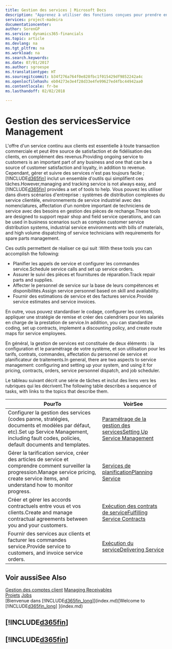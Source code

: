 ```yaml
---
title: Gestion des services | Microsoft Docs
description: "Apprenez à utiliser des fonctions conçues pour prendre en charge les opérations de l'atelier de réparation et du service clientèle."
services: project-madeira
documentationcenter: 
author: SorenGP
ms.service: dynamics365-financials
ms.topic: article
ms.devlang: na
ms.tgt_pltfrm: na
ms.workload: na
ms.search.keywords: 
ms.date: 07/01/2017
ms.author: sgroespe
ms.translationtype: HT
ms.sourcegitcommit: b34f276a764f0e828fbc1f015429df9852242a4c
ms.openlocfilehash: eb04273e3e4f28d33e4fe99627ed4fbc44942aa0
ms.contentlocale: fr-be
ms.lasthandoff: 02/02/2018

---
```

# <a name="service-management"></a><span data-ttu-id="66182-103">Gestion des services</span><span class="sxs-lookup"><span data-stu-id="66182-103">Service Management</span></span>
<span data-ttu-id="66182-104">L'offre d'un service continu aux clients est essentielle à toute transaction commerciale et peut être source de satisfaction et de fidélisation des clients, en complément des revenus.</span><span class="sxs-lookup"><span data-stu-id="66182-104">Providing ongoing service to customers is an important part of any business and one that can be a source of customer satisfaction and loyalty, in addition to revenue.</span></span> <span data-ttu-id="66182-105">Cependant, gérer et suivre des services n'est pas toujours facile ; [!INCLUDE[d365fin](includes/d365fin_md.md)] inclut un ensemble d'outils qui simplifient ces tâches.</span><span class="sxs-lookup"><span data-stu-id="66182-105">However,managing and tracking service is not always easy, and [!INCLUDE[d365fin](includes/d365fin_md.md)] provides a set of tools to help.</span></span> <span data-ttu-id="66182-106">Vous pouvez les utiliser dans divers scénarios d'entreprise : systèmes de distribution complexes du service clientèle, environnements de service industriel avec des nomenclatures, affectation d'un nombre important de techniciens de service avec des besoins en gestion des pièces de rechange.</span><span class="sxs-lookup"><span data-stu-id="66182-106">These tools are designed to support repair shop and field service operations, and can be used in business scenarios such as complex customer service distribution systems, industrial service environments with bills of materials, and high volume dispatching of service technicians with requirements for spare parts management.</span></span>  

 <span data-ttu-id="66182-107">Ces outils permettent de réaliser ce qui suit :</span><span class="sxs-lookup"><span data-stu-id="66182-107">With these tools you can accomplish the following:</span></span>  

* <span data-ttu-id="66182-108">Planifier les appels de service et configurer les commandes service.</span><span class="sxs-lookup"><span data-stu-id="66182-108">Schedule service calls and set up service orders.</span></span>  
* <span data-ttu-id="66182-109">Assurer le suivi des pièces et fournitures de réparation.</span><span class="sxs-lookup"><span data-stu-id="66182-109">Track repair parts and supplies.</span></span>  
* <span data-ttu-id="66182-110">Affecter le personnel de service sur la base de leurs compétences et disponibilités.</span><span class="sxs-lookup"><span data-stu-id="66182-110">Assign service personnel based on skill and availability.</span></span>  
* <span data-ttu-id="66182-111">Fournir des estimations de service et des factures service.</span><span class="sxs-lookup"><span data-stu-id="66182-111">Provide service estimates and service invoices.</span></span>  

<span data-ttu-id="66182-112">En outre, vous pouvez standardiser le codage, configurer les contrats, appliquer une stratégie de remise et créer des calendriers pour les salariés en charge de la prestation de service.</span><span class="sxs-lookup"><span data-stu-id="66182-112">In addition, you can standardize coding, set up contracts, implement a discounting policy, and create route maps for service employees.</span></span>  

<span data-ttu-id="66182-113">En général, la gestion de services est constituée de deux éléments : la configuration et le paramétrage de votre système, et son utilisation pour les tarifs, contrats, commandes, affectation du personnel de service et planificateur de traitements.</span><span class="sxs-lookup"><span data-stu-id="66182-113">In general, there are two aspects to service management: configuring and setting up your system, and using it for pricing, contracts, orders, service personnel dispatch, and job scheduler.</span></span>  

<span data-ttu-id="66182-114">Le tableau suivant décrit une série de tâches et inclut des liens vers les rubriques qui les décrivent.</span><span class="sxs-lookup"><span data-stu-id="66182-114">The following table describes a sequence of tasks, with links to the topics that describe them.</span></span>   

|<span data-ttu-id="66182-115">**Pour**</span><span class="sxs-lookup"><span data-stu-id="66182-115">**To**</span></span>|<span data-ttu-id="66182-116">**Voir**</span><span class="sxs-lookup"><span data-stu-id="66182-116">**See**</span></span>|  
|------------|-------------|  
|<span data-ttu-id="66182-117">Configurer la gestion des services (codes panne, stratégies, documents et modèles par défaut, etc).</span><span class="sxs-lookup"><span data-stu-id="66182-117">Set up Service Management, including fault codes, policies, default documents and templates.</span></span>|[<span data-ttu-id="66182-118">Paramétrage de la gestion des services</span><span class="sxs-lookup"><span data-stu-id="66182-118">Setting Up Service Management</span></span>](service-setup-service.md)|  
|<span data-ttu-id="66182-119">Gérer la tarification service, créer des articles de service et comprendre comment surveiller la progression.</span><span class="sxs-lookup"><span data-stu-id="66182-119">Manage service pricing, create service items, and understand how to monitor progress.</span></span>|[<span data-ttu-id="66182-120">Services de planification</span><span class="sxs-lookup"><span data-stu-id="66182-120">Planning Service</span></span>](service-plan-service.md)|  
|<span data-ttu-id="66182-121">Créer et gérer les accords contractuels entre vous et vos clients.</span><span class="sxs-lookup"><span data-stu-id="66182-121">Create and manage contractual agreements between you and your customers.</span></span>|[<span data-ttu-id="66182-122">Exécution des contrats de service</span><span class="sxs-lookup"><span data-stu-id="66182-122">Fulfilling Service Contracts</span></span>](service-fulfill-service-contracts.md)|  
|<span data-ttu-id="66182-123">Fournir des services aux clients et facturer les commandes service.</span><span class="sxs-lookup"><span data-stu-id="66182-123">Provide service to customers, and invoice service orders.</span></span>|[<span data-ttu-id="66182-124">Exécution du service</span><span class="sxs-lookup"><span data-stu-id="66182-124">Delivering Service</span></span>](service-deliver-service.md)|  

## <a name="see-also"></a><span data-ttu-id="66182-125">Voir aussi</span><span class="sxs-lookup"><span data-stu-id="66182-125">See Also</span></span>  
<span data-ttu-id="66182-126">[Gestion des comptes client](receivables-manage-receivables.md) </span><span class="sxs-lookup"><span data-stu-id="66182-126">[Managing Receivables](receivables-manage-receivables.md) </span></span>  
<span data-ttu-id="66182-127">[Projets](projects-how-create-jobs.md) </span><span class="sxs-lookup"><span data-stu-id="66182-127">[Jobs](projects-how-create-jobs.md) </span></span>  
<span data-ttu-id="66182-128">[Bienvenue dans [!INCLUDE[d365fin_long](includes/d365fin_long_md.md)]](index.md)</span><span class="sxs-lookup"><span data-stu-id="66182-128">[Welcome to [!INCLUDE[d365fin_long](includes/d365fin_long_md.md)] ](index.md)</span></span>

## [!INCLUDE[d365fin](includes/free_trial_md.md)]  
## [!INCLUDE[d365fin](includes/training_link_md.md)]

